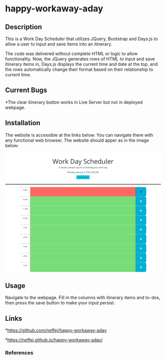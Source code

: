 # happy-workaway-aday


## Description
This is a Work Day Scheduler that utilizes JQuery, Bootstrap and Days.js to allow a user to input and save items into an itinerary.

The code was delivered without complete HTML or logic to allow functionality. Now, the JQuery generates rows of HTML to input and save itinerary items in, Days.js displays the current time and date at the top, and the rows automatically change their format based on their relationship to current time.


## Current Bugs
*The clear itinerary button works in Live Server but not in deployed webpage.

## Installation
The website is accessible at the links below. You can navigate there with any functional web browser. The website should apper as in the image below:

![The deployed website matches the mock-up provided in the service ticket. ](./assets/screencapture.png)



## Usage
Navigate to the webpage. Fill in the columns with itinerary items and to-dos, then press the save button to make your input persist.

## Links
*https://github.com/neffej/happy-workaway-aday

*https://neffej.github.io/happy-workaway-aday/


### References
